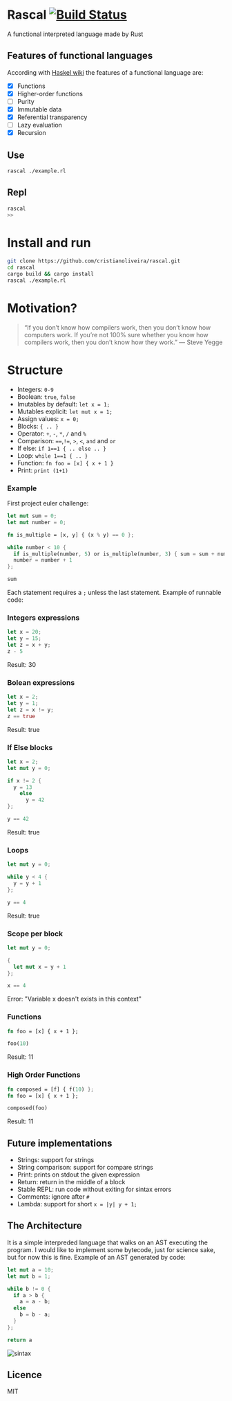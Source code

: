# Rascal [![Build Status](https://travis-ci.org/cristianoliveira/rascal.svg?branch=master)](https://travis-ci.org/cristianoliveira/rascal)
A functional interpreted language made by Rust

## Features of functional languages
According with [Haskel wiki](https://wiki.haskell.org/Functional_programming) the features of a functional language are:

- [x] Functions
- [x] Higher-order functions
- [ ] Purity
- [x] Immutable data
- [x] Referential transparency
- [ ] Lazy evaluation
- [x] Recursion

## Use
```bash
rascal ./example.rl
```

## Repl
```bash
rascal
>>
```

# Install and run
```bash
git clone https://github.com/cristianoliveira/rascal.git
cd rascal
cargo build && cargo install
rascal ./example.rl
```

# Motivation?
> “If you don’t know how compilers work, then you don’t know how computers work.
> If you’re not 100% sure whether you know how compilers work,
  > then you don’t know how they work.” — Steve Yegge

# Structure
  * Integers: `0-9`
  * Boolean: `true`, `false`
  * Imutables by default: `let x = 1;`
  * Mutables explicit: `let mut x = 1;`
  * Assign values: `x = 0;`
  * Blocks: `{ .. }`
  * Operator: `+`, `-`, `*`, `/` and `%`
  * Comparison: `==`,`!=`, `>`, `<`, `and` and `or`
  * If else: `if 1==1 { .. else .. }`
  * Loop: `while 1==1 { .. }`
  * Function: `fn foo = [x] { x + 1 }`
  * Print: `print (1+1)`

### Example
  First project euler challenge:
```rust
let mut sum = 0;
let mut number = 0;

fn is_multiple = [x, y] { (x % y) == 0 };

while number < 10 {
  if is_multiple(number, 5) or is_multiple(number, 3) { sum = sum + number };
  number = number + 1
};

sum
```

Each statement requires a `;` unless the last statement. Example of runnable code:

### Integers expressions
```rust
let x = 20;
let y = 15;
let z = x + y;
z - 5
```
Result: 30

### Bolean expressions
```rust
let x = 2;
let y = 1;
let z = x != y;
z == true
```
Result: true

### If Else blocks
```rust
let x = 2;
let mut y = 0;

if x != 2 {
  y = 13
    else
      y = 42
};

y == 42
```
Result: true

### Loops
```rust
let mut y = 0;

while y < 4 {
  y = y + 1
};

y == 4
```
Result: true

### Scope per block
```rust
let mut y = 0;

{
  let mut x = y + 1
};

x == 4
```
Error: "Variable x doesn't exists in this context"

### Functions
```rust
fn foo = [x] { x + 1 };

foo(10)
```
Result: 11

### High Order Functions
```rust
fn composed = [f] { f(10) };
fn foo = [x] { x + 1 };

composed(foo)
```
Result: 11

## Future implementations
  * Strings: support for strings
  * String comparison: support for compare strings
  * Print: prints on stdout the given expression
  * Return: return in the middle of a block
  * Stable REPL: run code without exiting for sintax errors
  * Comments: ignore after `#`
  * Lambda: support for short `x = |y| y + 1;`

## The Architecture
  It is a simple interpreded language that walks on an AST executing the program.
  I would like to implement some bytecode, just for science sake, but for now this
  is fine. Example of an AST generated by code:

```rust
let mut a = 10;
let mut b = 1;

while b != 0 {
  if a > b {
    a = a - b;
  else
    b = b - a;
  }
};

return a
```
![sintax](http://i.stack.imgur.com/JDAbW.png)

## Licence
MIT
